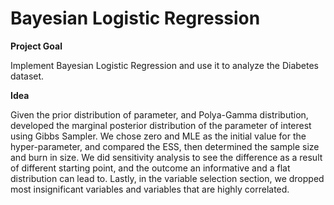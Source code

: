# Bayesian Logistic Regression

**Project Goal**

Implement Bayesian Logistic Regression and use it to analyze the Diabetes dataset.

**Idea**

Given the prior distribution of parameter, and Polya-Gamma distribution, developed the marginal posterior distribution of the parameter of interest using Gibbs Sampler. We chose zero and MLE as the initial value for the hyper-parameter, and compared the ESS, then determined the sample size and burn in size. We did sensitivity analysis to see the difference as a result of different starting point, and the outcome an informative and a flat distribution can lead to. Lastly, in the variable selection section, we dropped most insignificant variables and variables that are highly correlated.
